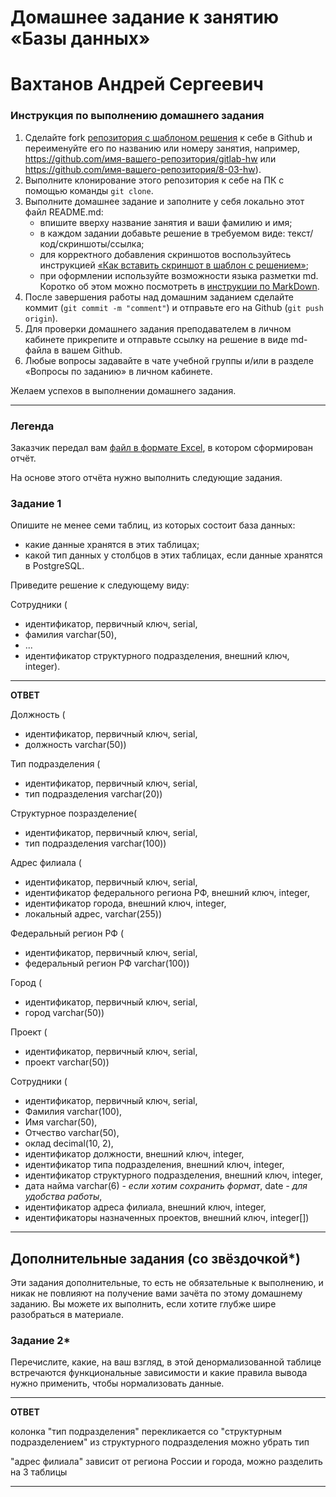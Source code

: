 # Домашнее задание к занятию «Базы данных»
# Вахтанов Андрей Сергеевич

### Инструкция по выполнению домашнего задания

1. Сделайте fork [репозитория c шаблоном решения](https://github.com/netology-code/sys-pattern-homework) к себе в Github и переименуйте его по названию или номеру занятия, например, https://github.com/имя-вашего-репозитория/gitlab-hw или https://github.com/имя-вашего-репозитория/8-03-hw).
2. Выполните клонирование этого репозитория к себе на ПК с помощью команды `git clone`.
3. Выполните домашнее задание и заполните у себя локально этот файл README.md:
   - впишите вверху название занятия и ваши фамилию и имя;
   - в каждом задании добавьте решение в требуемом виде: текст/код/скриншоты/ссылка;
   - для корректного добавления скриншотов воспользуйтесь инструкцией [«Как вставить скриншот в шаблон с решением»](https://github.com/netology-code/sys-pattern-homework/blob/main/screen-instruction.md);
   - при оформлении используйте возможности языка разметки md. Коротко об этом можно посмотреть в [инструкции по MarkDown](https://github.com/netology-code/sys-pattern-homework/blob/main/md-instruction.md).
4. После завершения работы над домашним заданием сделайте коммит (`git commit -m "comment"`) и отправьте его на Github (`git push origin`).
5. Для проверки домашнего задания преподавателем в личном кабинете прикрепите и отправьте ссылку на решение в виде md-файла в вашем Github.
6. Любые вопросы задавайте в чате учебной группы и/или в разделе «Вопросы по заданию» в личном кабинете.

Желаем успехов в выполнении домашнего задания.

---
### Легенда

Заказчик передал вам [файл в формате Excel](https://github.com/netology-code/sdb-homeworks/blob/main/resources/hw-12-1.xlsx), в котором сформирован отчёт. 

На основе этого отчёта нужно выполнить следующие задания.

### Задание 1

Опишите не менее семи таблиц, из которых состоит база данных:

- какие данные хранятся в этих таблицах;
- какой тип данных у столбцов в этих таблицах, если данные хранятся в PostgreSQL.

Приведите решение к следующему виду:

Сотрудники (

- идентификатор, первичный ключ, serial,
- фамилия varchar(50),
- ...
- идентификатор структурного подразделения, внешний ключ, integer).

----------------------------------
**ОТВЕТ**

Должность (
- идентификатор, первичный ключ, serial,
- должность varchar(50))

Тип подразделения (
- идентификатор, первичный ключ, serial,
- тип подразделения varchar(20))

Структурное позразделение(
- идентификатор, первичный ключ, serial,
- тип подразделения varchar(100))

Адрес филиала (
- идентификатор, первичный ключ, serial,
- идентификатор федерального региона РФ, внешний ключ, integer,
- идентификатор города, внешний ключ, integer,
- локальный адрес, varchar(255))

Федеральный регион РФ (
- идентификатор, первичный ключ, serial,
- федеральный регион РФ varchar(100))

Город (
- идентификатор, первичный ключ, serial,
- город varchar(50))

Проект (
- идентификатор, первичный ключ, serial,
- проект varchar(50))

Сотрудники (
- идентификатор, первичный ключ, serial,
- Фамилия varchar(100),
- Имя varchar(50),
- Отчество varchar(50),
- оклад decimal(10, 2),
- идентификатор должности, внешний ключ, integer,
- идентификатор типа подразделения, внешний ключ, integer,
- идентификатор структурного подразделения, внешний ключ, integer,
- дата найма varchar(6) *- если хотим сохранить формат*, date *- для удобства работы*,
- идентификатор адреса филиала, внешний ключ, integer,
- идентификаторы назначенных проектов,  внешний ключ, integer[])

----------------------------

## Дополнительные задания (со звёздочкой*)
Эти задания дополнительные, то есть не обязательные к выполнению, и никак не повлияют на получение вами зачёта по этому домашнему заданию. Вы можете их выполнить, если хотите глубже шире разобраться в материале.


### Задание 2*

Перечислите, какие, на ваш взгляд, в этой денормализованной таблице встречаются функциональные зависимости и какие правила вывода нужно применить, чтобы нормализовать данные.

----
**ОТВЕТ**

колонка "тип подразделения" перекликается со "структурным подразделением"
из структурного подразделения можно убрать тип

"адрес филиала" зависит от региона России и города, можно разделить на 3 таблицы

----
